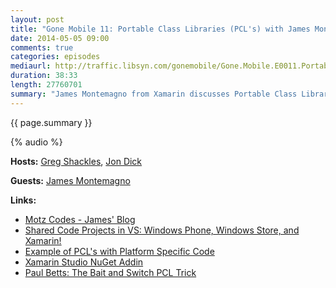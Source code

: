 ```yaml
---
layout: post
title: "Gone Mobile 11: Portable Class Libraries (PCL's) with James Montemagno"
date: 2014-05-05 09:00
comments: true
categories: episodes
mediaurl: http://traffic.libsyn.com/gonemobile/Gone.Mobile.E0011.Portable.Class.Libraries.mp3
duration: 38:33
length: 27760701
summary: "James Montemagno from Xamarin discusses Portable Class Libraries with us.  Learn what PCL's are, how to use them in your Xamarin projects, and what the Advanced PCL or Bait and Switch PCL trick exactly is (hint: use platform specific code with PCL's!)."
---
```


{{ page.summary }}

<!-- more -->

{% audio %}

**Hosts:** [Greg Shackles](http://twitter.com/gshackles), [Jon Dick](http://twitter.com/redth)

**Guests:** [James Montemagno](https://twitter.com/jamesmontemagno)

**Links:** 

- [Motz Codes - James' Blog](http://motz.codes)
- [Shared Code Projects in VS: Windows Phone, Windows Store, and Xamarin!](http://www.google.com/url?q=http%3A%2F%2Fmotzcod.es%2Fpost%2F83145131540%2Fshared-code-projects-in-vs-windows-phone-windows&sa=D&sntz=1&usg=AFQjCNEszUb6d9w8UNfgJi7oZs6zR4C6-w)
- [Example of PCL's with Platform Specific Code](https://github.com/jamesmontemagno/Xam.PCL.Plugins)
- [Xamarin Studio NuGet Addin](https://github.com/mrward/monodevelop-nuget-addin)
- [Paul Betts: The Bait and Switch PCL Trick](http://log.paulbetts.org/the-bait-and-switch-pcl-trick/)
